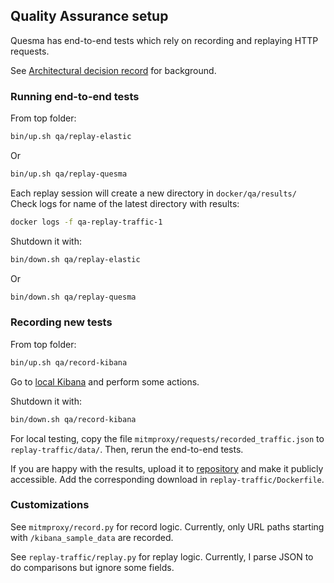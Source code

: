 ## Quality Assurance setup

Quesma has end-to-end tests which rely on recording and replaying HTTP requests.

See [Architectural decision record](../../quesma/adr/2_end_to_end_testing.md) for background.

### Running end-to-end tests
From top folder:
```bash
bin/up.sh qa/replay-elastic
```
Or
```bash
bin/up.sh qa/replay-quesma
```

Each replay session will create a new directory in `docker/qa/results/`
Check logs for name of the latest directory with results:
```bash
docker logs -f qa-replay-traffic-1
```

Shutdown it with:
```bash
bin/down.sh qa/replay-elastic
```
Or
```bash
bin/down.sh qa/replay-quesma
```

### Recording new tests
From top folder:
```bash
bin/up.sh qa/record-kibana
```

Go to [local Kibana](http://localhost:5601) and perform some actions.

Shutdown it with:
```bash
bin/down.sh qa/record-kibana
```

For local testing, copy the file `mitmproxy/requests/recorded_traffic.json` to `replay-traffic/data/`.
Then, rerun the end-to-end tests.

If you are happy with the results, upload it to [repository](https://console.cloud.google.com/storage/browser/elastic-sample-data/version-2024-04-22/traffic)
and make it publicly accessible. Add the corresponding download in `replay-traffic/Dockerfile`.

### Customizations
See `mitmproxy/record.py` for record logic. Currently, only URL paths starting with `/kibana_sample_data` are recorded.

See `replay-traffic/replay.py` for replay logic. Currently, I parse JSON to do comparisons but ignore some fields.


